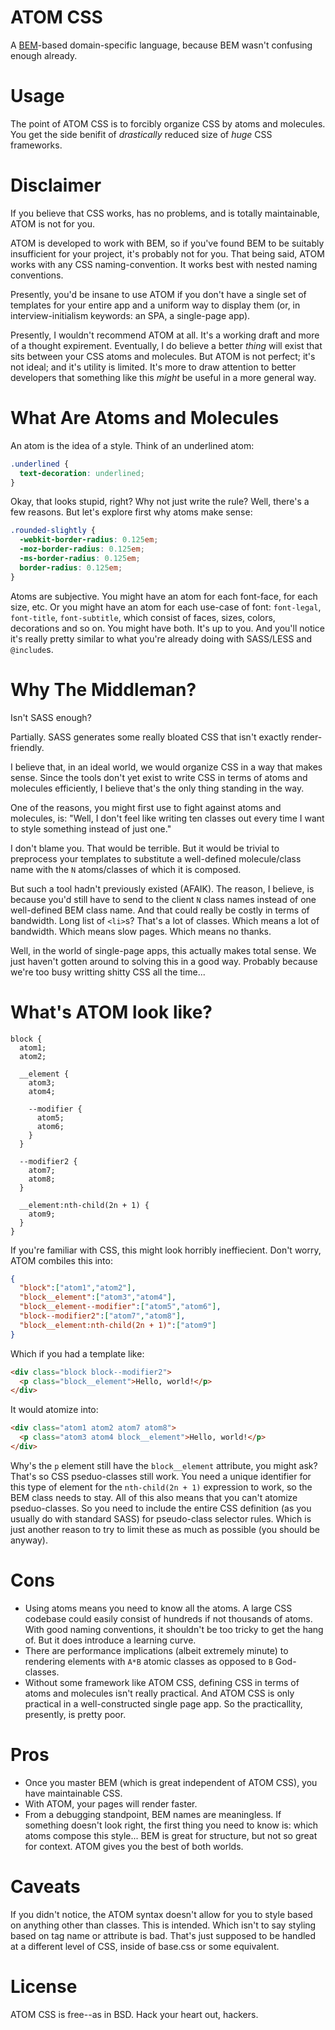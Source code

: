 # ATOM CSS

A [BEM](https://bem.info/method/ "BEM CSS")-based domain-specific language, because BEM wasn't confusing enough already.

# Usage

The point of ATOM CSS is to forcibly organize CSS by atoms and molecules. You get the side benifit of *drastically* reduced size of *huge* CSS frameworks.

# Disclaimer

If you believe that CSS works, has no problems, and is totally maintainable, ATOM is not for you.

ATOM is developed to work with BEM, so if you've found BEM to be suitably insufficient for your project, it's probably not for you. That being said, ATOM works with any CSS naming-convention. It works best with nested naming conventions.

Presently, you'd be insane to use ATOM if you don't have a single set of templates for your entire app and a uniform way to display them (or, in interview-initialism keywords: an SPA, a single-page app).

Presently, I wouldn't recommend ATOM at all. It's a working draft and more of a thought expirement. Eventually, I do believe a better *thing* will exist that sits between your CSS atoms and molecules. But ATOM is not perfect; it's not ideal; and it's utility is limited. It's more to draw attention to better developers that something like this *might* be useful in a more general way.

# What Are Atoms and Molecules

An atom is the idea of a style. Think of an underlined atom:

```css
.underlined {
  text-decoration: underlined;
}
```

Okay, that looks stupid, right? Why not just write the rule? Well, there's a few reasons. But let's explore first why atoms make sense:

```css
.rounded-slightly {
  -webkit-border-radius: 0.125em;
  -moz-border-radius: 0.125em;
  -ms-border-radius: 0.125em;
  border-radius: 0.125em;
}
```

Atoms are subjective. You might have an atom for each font-face, for each size, etc. Or you might have an atom for each use-case of font: `font-legal`, `font-title`, `font-subtitle`, which consist of faces, sizes, colors, decorations and so on. You might have both. It's up to you. And you'll notice it's really pretty similar to what you're already doing with SASS/LESS and `@include`s.

# Why The Middleman?

Isn't SASS enough?

Partially. SASS generates some really bloated CSS that isn't exactly render-friendly.

I believe that, in an ideal world, we would organize CSS in a way that makes sense. Since the tools don't yet exist to write CSS in terms of atoms and molecules efficiently, I believe that's the only thing standing in the way.

One of the reasons, you might first use to fight against atoms and molecules, is: "Well, I don't feel like writing ten classes out every time I want to style something instead of just one."

I don't blame you. That would be terrible. But it would be trivial to preprocess your templates to substitute a well-defined molecule/class name with the `N` atoms/classes of which it is composed.

But such a tool hadn't previously existed (AFAIK). The reason, I believe, is because you'd still have to send to the client `N` class names instead of one well-defined BEM class name. And that could really be costly in terms of bandwidth. Long list of `<li>`s? That's a lot of classes. Which means a lot of bandwidth. Which means slow pages. Which means no thanks.

Well, in the world of single-page apps, this actually makes total sense. We just haven't gotten around to solving this in a good way. Probably because we're too busy writting shitty CSS all the time...

# What's ATOM look like?

```atom
block {
  atom1;
  atom2;

  __element {
    atom3;
    atom4;

    --modifier {
      atom5;
      atom6;
    }
  }

  --modifier2 {
    atom7;
    atom8;
  }

  __element:nth-child(2n + 1) {
    atom9;
  }
}
```

If you're familiar with CSS, this might look horribly ineffiecient. Don't worry, ATOM combiles this into:

```json
{
  "block":["atom1","atom2"],
  "block__element":["atom3","atom4"],
  "block__element--modifier":["atom5","atom6"],
  "block--modifier2":["atom7","atom8"],
  "block__element:nth-child(2n + 1)":["atom9"]
}
```

Which if you had a template like:

```html
<div class="block block--modifier2">
  <p class="block__element">Hello, world!</p>
</div>
```

It would atomize into:

```html
<div class="atom1 atom2 atom7 atom8">
  <p class="atom3 atom4 block__element">Hello, world!</p>
</div>
```

Why's the `p` element still have the `block__element` attribute, you might ask? That's so CSS pseduo-classes still work. You need a unique identifier for this type of element for the `nth-child(2n + 1)` expression to work, so the BEM class needs to stay. All of this also means that you can't atomize pseduo-classes. So you need to include the entire CSS definition (as you usually do with standard SASS) for pseudo-class selector rules. Which is just another reason to try to limit these as much as possible (you should be anyway).

# Cons

* Using atoms means you need to know all the atoms. A large CSS codebase could easily consist of hundreds if not thousands of atoms. With good naming conventions, it shouldn't be too tricky to get the hang of. But it does introduce a learning curve.
* There are performance implications (albeit extremely minute) to rendering elements with `A*B` atomic classes as opposed to `B` God-classes.
* Without some framework like ATOM CSS, defining CSS in terms of atoms and molecules isn't really practical. And ATOM CSS is only practical in a well-constructed single page app. So the practicallity, presently, is pretty poor.

# Pros

* Once you master BEM (which is great independent of ATOM CSS), you have maintainable CSS.
* With ATOM, your pages will render faster.
* From a debugging standpoint, BEM names are meaningless. If something doesn't look right, the first thing you need to know is: which atoms compose this style... BEM is great for structure, but not so great for context. ATOM gives you the best of both worlds.

# Caveats

If you didn't notice, the ATOM syntax doesn't allow for you to style based on anything other than classes. This is intended. Which isn't to say styling based on tag name or attribute is bad. That's just supposed to be handled at a different level of CSS, inside of base.css or some equivalent.

# License

ATOM CSS is free--as in BSD. Hack your heart out, hackers.
